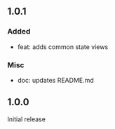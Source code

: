 ## 1.0.1

### Added

- feat: adds common state views

### Misc

- doc: updates README.md

## 1.0.0

Initial release
